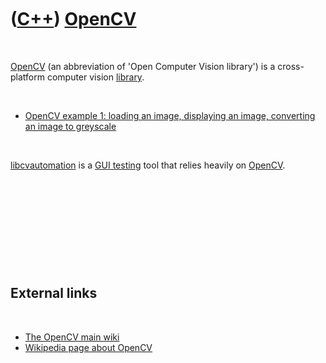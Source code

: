 



 

 

 

 

 

([C++](Cpp.htm)) [OpenCV](CppOpenCv.htm)
========================================

 

[OpenCV](CppOpenCv.htm) (an abbreviation of 'Open Computer Vision
library') is a cross-platform computer vision [library](CppLibrary.htm).

 

-   [OpenCV example 1: loading an image, displaying an image, converting
    an image to greyscale](CppOpenCvExample1.htm)

 

[libcvautomation](CppLibcvautomation.htm) is a [GUI
testing](CppGuiTest.htm) tool that relies heavily on
[OpenCV](CppOpenCv.htm).

 

 

 

 

 

External links
--------------

 

-   [The OpenCV main wiki](http://opencv.willowgarage.com/wiki)
-   [Wikipedia page about OpenCV](http://en.wikipedia.org/wiki/OpenCV)

 

 

 

 

 





 



